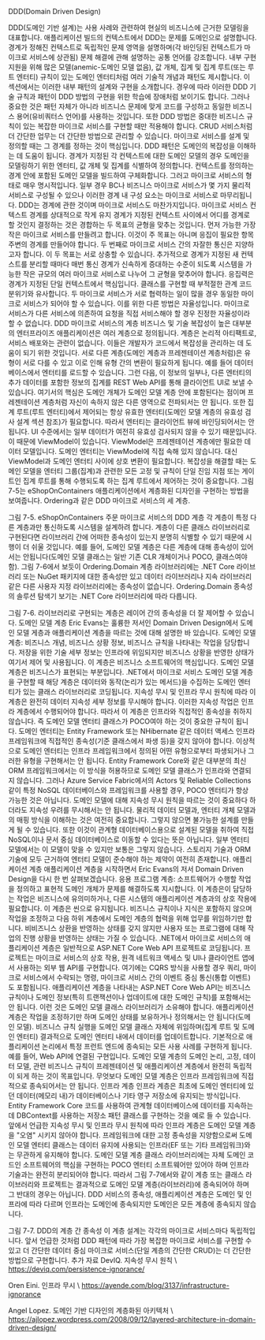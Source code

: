 DDD(Domain Driven Design)

DDD(도메인 기반 설계)는 사용 사례와 관련하여 현실의 비즈니스에 근거한 모델링을 대표합니다. 애플리케이션 빌드의 컨텍스트에서 DDD는 문제를 도메인으로 설명합니다. 경계가 정해진 컨텍스트로 독립적인 문제 영역을 설명하며(각 바인딩된 컨텍스트가 마이크로 서비스에 상관됨) 문제 해결에 관해 설명하는 공통 언어를 강조합니다. 내부 구현 지원을 위해 많은 모델(anemic-도메인 모델 없음), 값 개체, 집계 및 집계 루트(또는 루트 엔터티) 규칙이 있는 도메인 엔터티처럼 여러 기술적 개념과 패턴도 제시합니다. 이 섹션에서는 이러한 내부 패턴의 설계와 구현을 소개합니다.
경우에 따라 이러한 DDD 기술 규칙과 패턴이 DDD 방법의 구현을 위한 학습에 장애처럼 보이기도 합니다. 그러나 중요한 것은 패턴 자체가 아니라 비즈니스 문제에 맞게 코드를 구성하고 동일한 비즈니스 용어(유비쿼터스 언어)를 사용하는 것입니다. 또한 DDD 방법은 중대한 비즈니스 규칙이 있는 복잡한 마이크로 서비스를 구현할 때만 적용해야 합니다. CRUD 서비스처럼 더 간단한 업무는 더 간단한 방법으로 관리할 수 있습니다.
마이크로 서비스를 설계 및 정의할 때는 그 경계를 정하는 것이 핵심입니다. DDD 패턴은 도메인의 복잡성을 이해하는 데 도움이 됩니다. 경계가 지정된 각 컨텍스트에 대한 도메인 모델의 경우 도메인을 모델링하기 위한 엔터티, 값 개체 및 집계를 식별하여 정의합니다. 컨텍스트를 정의하는 경계 안에 포함된 도메인 모델을 빌드하여 구체화합니다. 그러고 마이크로 서비스의 형태로 매우 명시적입니다. 일부 경우 BC나 비즈니스 마이크로 서비스가 몇 가지 물리적 서비스로 구성될 수 있으나 이러한 경계 내 구성 요소는 마이크로 서비스로 마무리됩니다. DDD는 경계에 관한 것이며 마이크로 서비스도 마찬가지입니다.
마이크로 서비스 컨텍스트 경계를 상대적으로 작게 유지
경계가 지정된 컨텍스트 사이에서 어디를 경계로 할 것인지 결정하는 것은 경합하는 두 목표의 균형을 맞추는 것입니다. 먼저 가능한 가장 작은 마이크로 서비스를 만들려고 합니다. 이것이 주 목표는 아니며 응집이 필요한 항목 주변의 경계를 만들어야 합니다. 두 번째로 마이크로 서비스 간의 자잘한 통신은 지양하고자 합니다. 이 두 목표는 서로 상충할 수 있습니다. 추가적으로 경계가 지정된 새 컨텍스트를 분리할 때마다 매번 통신 경계가 신속하게 증대하는 수준이 되도록 시스템을 가능한 작은 규모의 여러 마이크로 서비스로 나누어 그 균형을 맞추어야 합니다. 응집력은 경계가 지정된 단일 컨텍스트에서 핵심입니다.
클래스를 구현할 때 부적절한 관계 코드 분위기와 유사합니다. 두 마이크로 서비스가 서로 협력하는 일이 많을 경우 동일한 마이크로 서비스가 되어야 할 수 있습니다.
이를 위한 다른 방법은 자율성입니다. 마이크로 서비스가 다른 서비스에 의존하여 요청을 직접 서비스해야 할 경우 진정한 자율성이라 할 수 없습니다.
DDD 마이크로 서비스의 계층
비즈니스 및 기술 복잡성이 높은 대부분의 엔터프라이즈 애플리케이션은 여러 계층으로 정의됩니다. 계층은 논리적 아티팩트로, 서비스 배포와는 관련이 없습니다. 이들은 개발자가 코드에서 복잡성을 관리하는 데 도움이 되기 위한 것입니다. 서로 다른 계층(도메인 계층과 프레젠테이션 계층처럼)은 유형이 서로 다를 수 있고 이로 인해 유형 간의 변환이 필요하게 됩니다.
예를 들어 데이터베이스에서 엔터티를 로드할 수 있습니다. 그런 다음, 이 정보의 일부나, 다른 엔터티의 추가 데이터를 포함한 정보의 집계를 REST Web API를 통해 클라이언트 UI로 보낼 수 있습니다. 여기서의 핵심은 도메인 개체가 도메인 모델 계층 안에 포함된다는 점이며 프레젠테이션 계층처럼 자신이 속하지 않은 다른 영역으로 전파되서는 안 됩니다.
또한 집계 루트(루트 엔터티)에서 제어되는 항상 유효한 엔터티(도메인 모델 계층의 유효성 검사 설계 섹션 참조)가 필요합니다. 따라서 엔터티는 클라이언트 뷰에 바인딩되어서는 안됩니다. UI 수준에서는 일부 데이터가 여전히 유효성 검사되지 않을 수 있기 때문입니다. 이 때문에 ViewModel이 있습니다. ViewModel은 프레젠테이션 계층에만 필요한 데이터 모델입니다. 도메인 엔터티는 ViewModel에 직접 속해 있지 않습니다. 대신 ViewModel과 도메인 엔터티 사이에 상호 변환이 필요합니다.
복잡성을 해결할 때는 도메인 모델을 엔터티 그룹(집계)과 관련한 모든 고정 및 규칙이 단일 진임 지점 또는 게이트인 집계 루트를 통해 수행되도록 하는 집계 루트에서 제어하는 것이 중요합니다.
그림 7-5는 eShopOnContainers 애플리케이션에서 계층화된 디자인을 구현하는 방법을 보여줍니다.
Ordering과 같은 DDD 마이크로 서비스의 세 계층.

그림 7-5. eShopOnContainers 주문 마이크로 서비스의 DDD 계층
각 계층이 특정 다른 계층과만 통신하도록 시스템을 설계하려 합니다. 계층이 다른 클래스 라이브러리로 구현된다면 라이브러리 간에 어떠한 종속성이 있는지 분명히 식별할 수 있기 때문에 시행이 더 쉬울 것입니다. 예를 들어, 도메인 모델 계층은 다른 계층에 대해 종속성이 있어서는 안됩니다(도메인 모델 클래스는 일반 기존 CLR 개체이거나 POCO, 클래스여야 함). 그림 7-6에서 보듯이 Ordering.Domain 계층 라이브러리에는 .NET Core 라이브러리 또는 NuGet 패키지에 대한 종속성만 있고 데이터 라이브러리나 지속 라이브러리 같은 다른 사용자 지정 라이브러리에는 종속성이 없습니다.
Ordering.Domain 종속성의 솔루션 탐색기 보기는 .NET Core 라이브러리에 따라 다릅니다.

그림 7-6. 라이브러리로 구현되는 계층은 레이어 간의 종속성을 더 잘 제어할 수 있습니다.
도메인 모델 계층
Eric Evans는 훌륭한 저서인 Domain Driven Design에서 도메인 모델 게층과 애플리케이션 계층을 따르는 것에 대해 설명한 바 있습니다.
도메인 모델 계층: 비즈니스 개념, 비즈니스 상황 정보, 비즈니스 규칙을 나타내는 작업을 담당합니다. 저장을 위한 기술 세부 정보는 인프라에 위임되지만 비즈니스 상황을 반영한 상태가 여기서 제어 및 사용됩니다. 이 계층은 비즈니스 소프트웨어의 핵심입니다.
도메인 모델 계층은 비즈니스가 표현되는 부분입니다. .NET에서 마이크로 서비스 도메인 모델 계층을 구현할 때 해당 계층은 데이터와 동작(논리가 있는 메서드)을 수집하는 도메인 엔터티가 있는 클래스 라이브러리로 코딩됩니다.
지속성 무시 및 인프라 무시 원칙에 따라 이 계층은 완전히 데이터 지속성 세부 정보를 무시해야 합니다. 이러한 지속성 작업은 인프라 계층에서 수행되어야 합니다. 따라서 이 계층은 인프라와 직접적인 종속성을 취하지 않습니다. 즉 도메인 모델 엔터티 클래스가 POCO여야 하는 것이 중요한 규칙이 됩니다.
도메인 엔터티는 Entity Framework 또는 NHibernate 같은 데이터 액세스 인프라 프레임워크에 직접적인 종속성(기준 클래스에서 파생 등)을 갖지 않아야 합니다. 이상적으로 도메인 엔터티는 인프라 프레임워크에서 정의된 어떤 유형으로부터 파생되거나 그러한 유형을 구현해서는 안 됩니다.
Entity Framework Core와 같은 대부분의 최신 ORM 프레임워크에서는 이 방식을 허용하므로 도메인 모델 클래스가 인프라와 연결되지 않습니다. 그러나 Azure Service Fabric에서의 Actors 및 Reliable Collections 같이 특정 NoSQL 데이터베이스와 프레임워크를 사용할 경우, POCO 엔터티가 항상 가능한 것은 아닙니다.
도메인 모델에 대해 지속성 무시 원칙을 따르는 것이 중요하다 하더라도 지속성 우려를 무시해서는 안 됩니다. 물리적 데이터 모델과, 엔터티 개체 모델과의 매핑 방식을 이해하는 것은 여전히 중요합니다. 그렇지 않으면 불가능한 설계를 만들게 될 수 있습니다.
또한 이것이 관계형 데이터베이스용으로 설계된 모델을 취하여 직접 NoSQL이나 문서 중심 데이터베이스로 이동할 수 있다는 뜻은 아닙니다. 일부 엔터티 모델에서는 이 모델이 맞을 수 있지만 보통은 그렇지 않습니다. 스토리지 기술과 ORM 기술에 모두 근거하여 엔터티 모델이 준수해야 하는 제약이 여전히 존재합니다.
애플리케이션 계층
애플리케이션 계층을 시작하면서 Eric Evans의 저서 Domain Driven Design을 다시 한 번 살펴보겠습니다.
응용 프로그램 계층: 소프트웨어가 수행할 작업을 정의하고 표현적 도메인 개체가 문제를 해결하도록 지시합니다. 이 계층은이 담당하는 작업은 비즈니스에 유의미하거나, 다른 시스템의 애플리케이션 계층과의 상호 작용에 필요합니다. 이 계층은 씬으로 유지됩니다. 비즈니스 규칙이나 지식은 포함하지 않으며 작업을 조정하고 다음 하위 계층에서 도메인 계층의 협력을 위해 업무를 위임하기만 합니다. 비비즈니스 상환을 반영하는 상태를 갖지 않지만 사용자 또는 프로그램에 대해 작업의 진행 상황을 반영하는 상태는 가질 수 있습니다.
.NET에서 마이크로 서비스의 애플리케이션 계층은 일반적으로 ASP.NET Core Web API 프로젝트로 코딩됩니다. 프로젝트는 마이크로 서비스의 상호 작용, 원격 네트워크 액세스 및 UI나 클라이언트 앱에서 사용하는 외부 웹 API를 구현합니다. 여기에는 CQRS 방식을 사용할 경우 쿼리, 마이크로 서비스에서 수락되는 명령, 마이크로 서비스 간의 이벤트 중심 통신(통합 이벤트)도 포함됩니다. 애플리케이션 계층을 나타내는 ASP.NET Core Web API는 비즈니스 규칙이나 도메인 정보(특히 트랜잭션이나 업데이트에 대한 도메인 규칙)를 포함해서는 안 됩니다. 이런 것은 도메인 모델 클래스 라이브러리가 소유해야 합니다. 애플리케이션 계층은 작업을 조정하기만 하며 도메인 상태를 보유하거나 정의해서는 안 됩니다(도메인 모델). 비즈니스 규칙 실행을 도메인 모델 클래스 자체에 위임하며(집계 루트 및 도메인 엔터티) 결과적으로 도메인 엔터티 내에서 데이터를 업데이트합니다.
기본적으로 애플리케이션 논리에서 특정 프런트 엔드에 종속되는 모든 사용 사례를 구현하게 됩니다. 예를 들어, Web API에 연결된 구현입니다.
도메인 모델 계층의 도메인 논리, 고정, 데이터 모델, 관련 비즈니스 규칙이 프레젠테이션 및 애플리케이션 계층에서 완전히 독립적이 되게 하는 것이 목표입니다. 무엇보다 도메인 모델 계층은 인프라 프레임워크에 직접적으로 종속되어서는 안 됩니다.
인프라 계층
인프라 계층은 최초에 도메인 엔터티에 있던 데이터(메모리 내)가 데이터베이스나 기타 영구 저장소에 유지되는 방식입니다. Entity Framework Core 코드를 사용하여 관계형 데이터베이스에 데이터를 지속하는 데 DBContext를 사용하는 저장소 패턴 클래스를 구현하는 것을 예로 들 수 있습니다.
앞에서 언급한 지속성 무시 및 인프라 무시 원칙에 따라 인프라 계층은 도메인 모델 계층을 "오염" 시키지 않아야 합니다. 프레임워크에 대한 고정 종속성을 지양함으로써 도메인 모델 엔터티 클래스는 데이터 유지에 사용되는 인프라(EF 또는 기타 프레임워크)와는 무관하게 유지해야 합니다. 도메인 모델 계층 클래스 라이브러리에는 자체 도메인 코드인 소프트웨어의 핵심을 구현하는 POCO 엔터티 소프트웨어만 있어야 하며 인프라 기술과는 완전히 분리되어야 합니다.
따라서 그림 7-7에서와 같이 계층 또는 클래스 라이브러리와 프로젝트는 결과적으로 도메인 모델 계층(라이브러리)에 종속되어야 하며 그 반대의 경우는 아닙니다.
DDD 서비스의 종속성, 애플리케이션 계층은 도메인 및 인프라에 따라 다르며 인프라는 도메인에 종속되지만 도메인은 모든 계층에 종속되지 않습니다.

그림 7-7. DDD의 계층 간 종속성
이 계층 설계는 각각의 마이크로 서비스마다 독립적입니다. 앞서 언급한 것처럼 DDD 패턴에 따라 가장 복잡한 마이크로 서비스를 구현할 수 있고 더 간단한 데이터 중심 마이크로 서비스(단일 계층의 간단한 CRUD)는 더 간단한 방법으로 구현합니다.
추가 자료
DevIQ. 지속성 무시 원칙 \ https://deviq.com/persistence-ignorance/

Oren Eini. 인프라 무시 \ https://ayende.com/blog/3137/infrastructure-ignorance

Angel Lopez. 도메인 기반 디자인의 계층화된 아키텍처 \ https://ajlopez.wordpress.com/2008/09/12/layered-architecture-in-domain-driven-design/